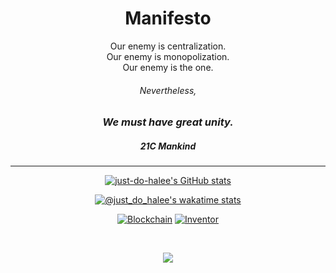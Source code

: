 <div align="center">

# Manifesto

Our enemy is centralization.  
Our enemy is monopolization.  
Our enemy is the one.

###### Nevertheless,

### **_We must have great unity._**

##### **_21C Mankind_**

---

[![just-do-halee's GitHub stats](https://github-readme-stats.vercel.app/api?username=just-do-halee&count_private=true&show_icons=true&theme=tokyonight)](#)

[![@just_do_halee's wakatime stats](https://github-readme-stats.vercel.app/api/wakatime?username=@just_do_halee&layout=compact&langs_count=3&theme=tokyonight)](https://wakatime.com/@just_do_halee)

[![Blockchain](https://img.shields.io/badge/-blockchain-red)](#) [![Inventor](https://img.shields.io/badge/-inventor-critical)](#)

<br>

[![](https://img.shields.io/github/commit-activity/w/just-do-halee/TIL-dev?color=gray&label=Today%20I%20learned&style=for-the-badge)](https://github.com/just-do-halee/TIL-dev)

</div>
